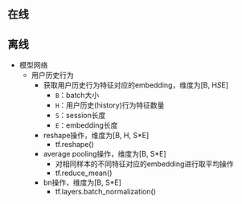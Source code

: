 ## 在线

## 离线
* 模型网络
  * 用户历史行为
    * 获取用户历史行为特征对应的embedding，维度为[B, H*S*E]
      * `B`：batch大小
      * `H`：用户历史(history)行为特征数量
      * `S`：session长度
      * `E`：embedding长度
    * reshape操作，维度为[B, H, S*E]
      * tf.reshape()
    * average pooling操作，维度为[B, S*E]
      * 对相同样本的不同特征对应的embedding进行取平均操作
      * tf.reduce_mean()
    * bn操作，维度为[B, S*E]
      * tf.layers.batch_normalization()
